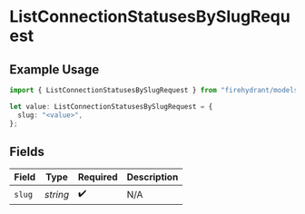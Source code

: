 # ListConnectionStatusesBySlugRequest

## Example Usage

```typescript
import { ListConnectionStatusesBySlugRequest } from "firehydrant/models/operations";

let value: ListConnectionStatusesBySlugRequest = {
  slug: "<value>",
};
```

## Fields

| Field              | Type               | Required           | Description        |
| ------------------ | ------------------ | ------------------ | ------------------ |
| `slug`             | *string*           | :heavy_check_mark: | N/A                |